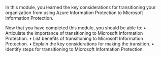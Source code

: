 In this module, you learned the key considerations for transitioning your organization from using Azure Information Protection to Microsoft Information Protection.

Now that you have completed this module, you should be able to:
•	Articulate the importance of transitioning to Microsoft Information Protection.
•	List benefits of transitioning to Microsoft Information Protection.
•	Explain the key considerations for making the transition.
•	Identify steps for transitioning to Microsoft Information Protection.
